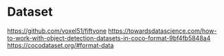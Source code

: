 # Dataset
https://github.com/voxel51/fiftyone
https://towardsdatascience.com/how-to-work-with-object-detection-datasets-in-coco-format-9bf4fb5848a4
https://cocodataset.org/#format-data